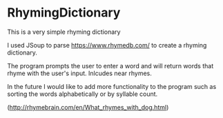 # RhymingDictionary
This is a very simple rhyming dictionary

I used JSoup to parse https://www.rhymedb.com/ to create a rhyming dictionary. 

The program prompts the user to enter a word and will return words that rhyme with the user's input. Inlcudes near rhymes. 

In the future I would like to add more functionality to the program such as sorting the words
alphabetically or by syllable count.

(http://rhymebrain.com/en/What_rhymes_with_dog.html)
